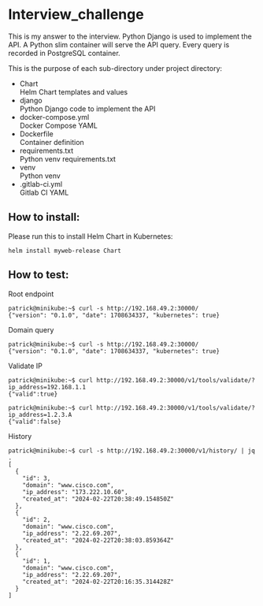 # Interview_challenge
This is my answer to the interview. Python Django is used to implement the API. A Python slim container will serve the API query. Every query is recorded in PostgreSQL container.

This is the purpose of each sub-directory under project directory:
- Chart  
  Helm Chart templates and values
- django  
  Python Django code to implement the API
- docker-compose.yml  
  Docker Compose YAML
- Dockerfile  
  Container definition
- requirements.txt  
  Python venv requirements.txt
- venv  
  Python venv
- .gitlab-ci.yml  
  Gitlab CI YAML


## How to install:
Please run this to install Helm Chart in Kubernetes:
```
helm install myweb-release Chart
```

## How to test:
Root endpoint
```
patrick@minikube:~$ curl -s http://192.168.49.2:30000/
{"version": "0.1.0", "date": 1708634337, "kubernetes": true}
```

Domain query
```
patrick@minikube:~$ curl -s http://192.168.49.2:30000/
{"version": "0.1.0", "date": 1708634337, "kubernetes": true}
```

Validate IP
```
patrick@minikube:~$ curl http://192.168.49.2:30000/v1/tools/validate/?ip_address=192.168.1.1
{"valid":true}

patrick@minikube:~$ curl http://192.168.49.2:30000/v1/tools/validate/?ip_address=1.2.3.A
{"valid":false}
```


History
```
patrick@minikube:~$ curl -s http://192.168.49.2:30000/v1/history/ | jq .
[
  {
    "id": 3,
    "domain": "www.cisco.com",
    "ip_address": "173.222.10.60",
    "created_at": "2024-02-22T20:38:49.154850Z"
  },
  {
    "id": 2,
    "domain": "www.cisco.com",
    "ip_address": "2.22.69.207",
    "created_at": "2024-02-22T20:38:03.859364Z"
  },
  {
    "id": 1,
    "domain": "www.cisco.com",
    "ip_address": "2.22.69.207",
    "created_at": "2024-02-22T20:16:35.314428Z"
  }
]
```


